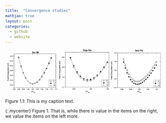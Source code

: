 ```yaml
---
title:  "Convergence studies"
mathjax: true
layout: post
categories:
  - github
  - website
---
```


<p align="center">
  <img src="/assets/smear_fccNi_.eps" width="32%" />
  <img src="/assets/smear_hcpCo_.eps" width="32%" /> 
  <img src="/assets/smear_bccFe_.eps" width="32%" />
<br>
  <figcaption> Figure 1.1: This is my caption text.</figcaption>
</p>

{:.mycenter}
Figure 1. That is, while there is value in the items on
the right, we value the items on the left more.

<style>
.mycenter {
    text-align:center;
}
</style>

